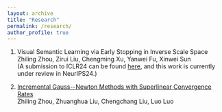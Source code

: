 ```yaml
---
layout: archive
title: "Research"
permalink: /research/
author_profile: true
---
```


1. Visual Semantic Learning via Early Stopping in Inverse Scale Space  
   Zhiling Zhou, Zirui Liu, Chengming Xu, Yanwei Fu, Xinwei Sun  
   (A submission to ICLR24 can be found [here]([https://openreview.net/pdf?id=wAsjsSe0U6]), and this work is currently under review in NeurIPS24.)

2. [Incremental Gauss--Newton Methods with Superlinear Convergence Rates]([http://arxiv.org/abs/2407.03195])  
   Zhiling Zhou, Zhuanghua Liu, Chengchang Liu, Luo Luo

